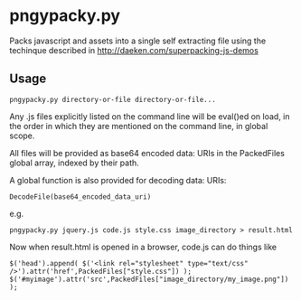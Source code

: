 pngypacky.py
============

Packs javascript and assets into a single self extracting file using the techinque described in http://daeken.com/superpacking-js-demos  

Usage
-----

```
pngypacky.py directory-or-file directory-or-file...
```

Any .js files explicitly listed on the command line will be eval()ed on load, in the order in which they are mentioned on the command line, in global scope.  

All files will be provided as base64 encoded data: URIs in the PackedFiles global array, indexed by their path.  

A global function is also provided for decoding data: URIs:

```
DecodeFile(base64_encoded_data_uri)
```

e.g.

```
pngypacky.py jquery.js code.js style.css image_directory > result.html
```

Now when result.html is opened in a browser, code.js can do things like

```
$('head').append( $('<link rel="stylesheet" type="text/css" />').attr('href',PackedFiles["style.css"]) );
$('#myimage').attr('src',PackedFiles["image_directory/my_image.png"]) );
```

